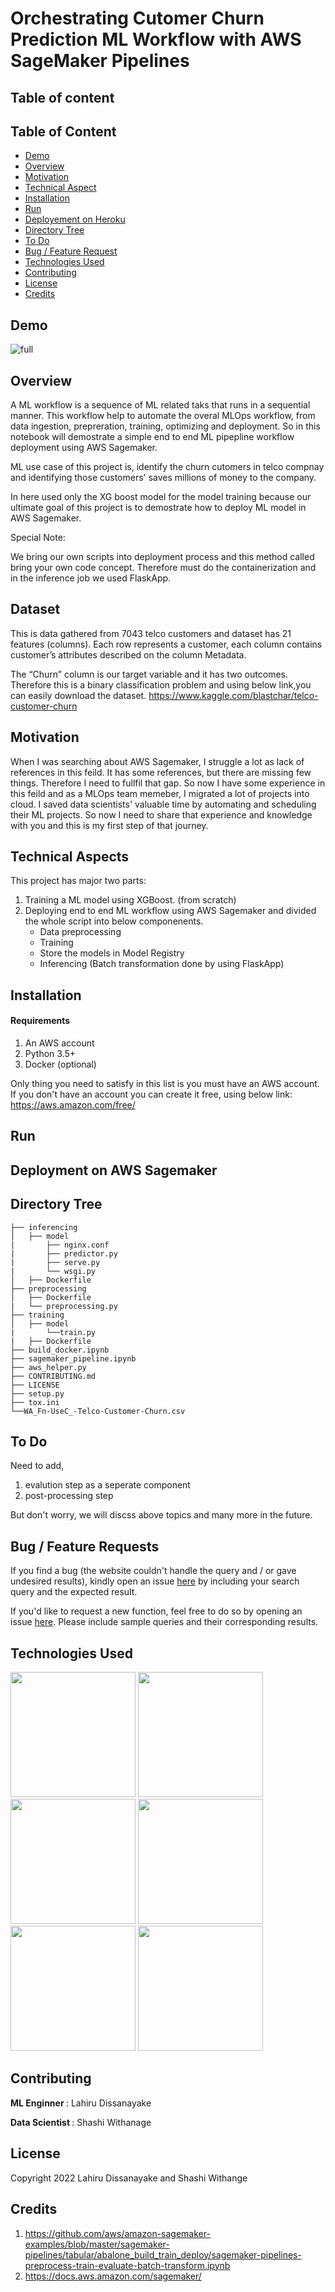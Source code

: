 
# Orchestrating Cutomer Churn Prediction ML Workflow with AWS SageMaker Pipelines


## Table of content

## Table of Content
  * [Demo](#demo)
  * [Overview](#overview)
  * [Motivation](#motivation)
  * [Technical Aspect](#technical-aspect)
  * [Installation](#installation)
  * [Run](#run)
  * [Deployement on Heroku](#deployement-on-heroku)
  * [Directory Tree](#directory-tree)
  * [To Do](#to-do)
  * [Bug / Feature Request](#bug---feature-request)
  * [Technologies Used](#technologies-used)
  * [Contributing](#Contributing)
  * [License](#license)
  * [Credits](#credits)
## Demo
![full](https://github.com/Data-Fenix/aws-sagemaker-pipeline/blob/main/demo/full.gif)

## Overview

A ML workflow is a sequence of ML related taks that runs in a sequential manner. This workflow help to automate the overal MLOps workflow, from data ingestion, prepreration, training, optimizing and deployment. So in this notebook will demostrate a simple end to end ML pipepline workflow deployment using AWS Sagemaker.

ML use case of this project is, identify the churn cutomers in telco compnay and identifying those customers' saves millions of money to the company.

In here used only the XG boost model for the model training because our ultimate goal of this project is to demostrate how to deploy ML model in AWS Sagemaker.

Special Note:

We bring our own scripts into deployment process and this method called bring your own code concept. Therefore must do the containerization and in the inference job we used FlaskApp. 
## Dataset

This is data gathered from 7043 telco customers and dataset has 21 features (columns). Each row represents a customer, each column contains customer’s attributes described on the column Metadata.

The “Churn” column is our target variable and it has two outcomes. Therefore this is a binary classification problem and using below link,you can easily download the dataset.
https://www.kaggle.com/blastchar/telco-customer-churn
## Motivation

When I was searching about AWS Sagemaker, I struggle a lot as lack of references in this feild. It has some references, but there are missing few things. Therefore I need to fullfil that gap. So now I have some experience in this feild and as a MLOps team memeber, I migrated a lot of projects into cloud. I saved data scientists' valuable time by automating and scheduling their ML projects. So now I need to share that experience and knowledge with you and this is my first step of that journey.
## Technical Aspects

This project has major two parts:
1. Training a ML model using XGBoost. (from scratch)
2. Deploying end to end ML workflow using AWS Sagemaker and divided the whole script into below componenents.
    - Data preprocessing
    - Training
    - Store the models in Model Registry
    - Inferencing (Batch transformation done by using FlaskApp)
## Installation

#### Requirements

1. An AWS account
2. Python 3.5+
3. Docker (optional)


Only thing you need to satisfy in this list is you must have an AWS account. If you don't have an account you can create it free, using below link:
https://aws.amazon.com/free/
    
## Run

## Deployment on AWS Sagemaker


## Directory Tree

```
├── inferencing 
│   ├── model
|       ├── nginx.conf
|       ├── predictor.py
|       ├── serve.py
|       └── wsgi.py
│   ├── Dockerfile
├── preprocessing
│   ├── Dockerfile
|   └── preprocessing.py
├── training
│   ├── model
|       └──train.py
|   ├── Dockerfile
├── build_docker.ipynb
├── sagemaker_pipeline.ipynb
├── aws_helper.py
├── CONTRIBUTING.md
├── LICENSE
├── setup.py
├── tox.ini
└──WA_Fn-UseC_-Telco-Customer-Churn.csv
```

## To Do

Need to add,
1) evalution step as a seperate component
2) post-processing step

But don't worry, we will discss above topics and many more in the future.

## Bug / Feature Requests
If you find a bug (the website couldn't handle the query and / or gave undesired results), kindly open an issue [here](https://github.com/Data-Fenix/aws-sagemaker-pipeline/issues/new) by including your search query and the expected result.

If you'd like to request a new function, feel free to do so by opening an issue [here](https://github.com/Data-Fenix/aws-sagemaker-pipeline/issues/new). Please include sample queries and their corresponding results.

## Technologies Used
[<img target="_blank" src="https://venturebeat.com/wp-content/uploads/2021/02/SageMaker.jpg?fit=1292%2C664&strip=all" width=200>](https://venturebeat.com/wp-content/uploads/2021/02/SageMaker.jpg?fit=1292%2C664&strip=all) [<img target="_blank" src="https://www.cloudsavvyit.com/p/uploads/2019/06/55634f08.png?width=1198&trim=1,1&bg-color=000&pad=1,1" width = 200>](https://www.cloudsavvyit.com/p/uploads/2019/06/55634f08.png?width=1198&trim=1,1&bg-color=000&pad=1,1) [<img target="_blank" src="https://jfrog.com/connect/images/6053d4dc2f6c53160a53d407_linux-container-updates-iot.png" width = 200>](https://jfrog.com/connect/images/6053d4dc2f6c53160a53d407_linux-container-updates-iot.png) [<img target="_blank" src="https://logos-world.net/wp-content/uploads/2021/02/Docker-Logo-2015-2017.png" width = 200>](https://logos-world.net/wp-content/uploads/2021/02/Docker-Logo-2015-2017.png) [<img target="_blank" src="https://miro.medium.com/max/438/1*0G5zu7CnXdMT9pGbYUTQLQ.png" width = 200>](https://miro.medium.com/max/438/1*0G5zu7CnXdMT9pGbYUTQLQ.png) [<img target="_blank" src="https://logos-world.net/wp-content/uploads/2021/10/Python-Symbol.png" width = 200>](https://logos-world.net/wp-content/uploads/2021/10/Python-Symbol.png)

## Contributing

<p><b> ML Enginner </b> : Lahiru Dissanayake </p>
<p><b> Data Scientist </b>: Shashi Withanage </p>

## License

Copyright 2022 Lahiru Dissanayake and Shashi Withange

## Credits

1) https://github.com/aws/amazon-sagemaker-examples/blob/master/sagemaker-pipelines/tabular/abalone_build_train_deploy/sagemaker-pipelines-preprocess-train-evaluate-batch-transform.ipynb
2) https://docs.aws.amazon.com/sagemaker/



